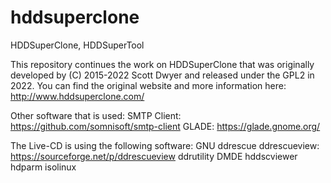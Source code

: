 # hddsuperclone
HDDSuperClone, HDDSuperTool

This repository continues the work on HDDSuperClone that was originally developed by (C) 2015-2022 Scott Dwyer and released under the GPL2 in 2022.
You can find the original website and more information here:
http://www.hddsuperclone.com/


Other software that is used:
SMTP Client: https://github.com/somnisoft/smtp-client
GLADE: https://glade.gnome.org/


The Live-CD is using the following software:
GNU ddrescue
ddrescueview: https://sourceforge.net/p/ddrescueview
ddrutility
DMDE
hddscviewer
hdparm
isolinux

